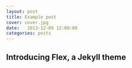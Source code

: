 ```yaml
---
layout: post
title: Example post
cover: cover.jpg
date:   2013-12-09 12:00:00
categories: posts
---
```


## Introducing Flex, a Jekyll theme